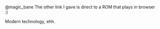 @magic_bane The other link I gave is direct to a ROM that plays in browser :)

Modern technology, ehh.
